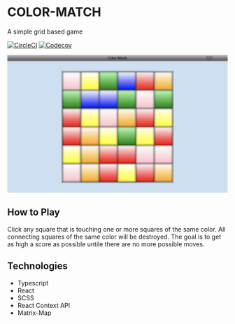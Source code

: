 # COLOR-MATCH
A simple grid based game

[![CircleCI](https://img.shields.io/circleci/build/github/RaptorCentauri/color-match.svg?logo=circleci&style=for-the-badge&label=build&logoColor=white)](https://circleci.com/gh/RaptorCentauri/color-match)	[![Codecov](https://img.shields.io/codecov/c/github/RaptorCentauri/color-match.svg?logo=codecov&style=for-the-badge&label=coverage&logoColor=white)](https://codecov.io/gh/RaptorCentauri/color-match)

![](./ReadMeDocs/color-match.png)


## How to Play
Click any square that is touching one or more squares of the same color. All connecting squares of the same color will be destroyed. The goal is to get as high a score as possible untile there are no more possible moves.


## Technologies
* Typescript
* React
* SCSS
* React Context API
* Matrix-Map 